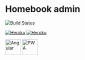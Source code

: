 # Homebook admin

[![Build Status](https://travis-ci.org/pinguet62/homebook-admin.svg?branch=master)](https://travis-ci.org/pinguet62/homebook-admin)

[![Heroku](https://heroku-badge.herokuapp.com/?app=homebook-admin-staging)](https://homebook-admin-staging.herokuapp.com)
[![Heroku](https://heroku-badge.herokuapp.com/?app=homebook-admin-production)](https://homebook-admin-production.herokuapp.com)

<img src="https://angular.io/assets/images/logos/angular/angular.svg" alt="Angular" height="50">
<img src="https://cdn-images-1.medium.com/max/1000/1*U01ubQ9TrE1Zow5pkGHTfw.png" alt="PWA" height="50">
